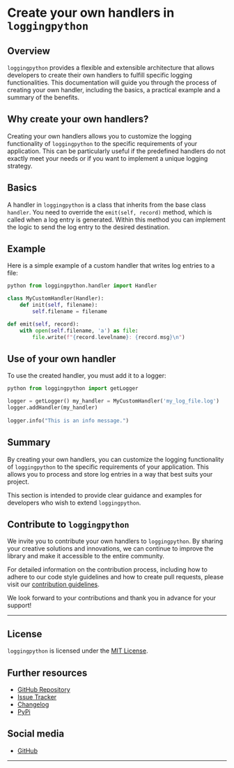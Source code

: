 # Create your own handlers in `loggingpython`
## Overview
`loggingpython` provides a flexible and extensible architecture that allows developers to create their own handlers to fulfill specific logging functionalities. This documentation will guide you through the process of creating your own handler, including the basics, a practical example and a summary of the benefits.

## Why create your own handlers?
Creating your own handlers allows you to customize the logging functionality of `loggingpython` to the specific requirements of your application. This can be particularly useful if the predefined handlers do not exactly meet your needs or if you want to implement a unique logging strategy. 

## Basics
A handler in `loggingpython` is a class that inherits from the base class `handler`. You need to override the `emit(self, record)` method, which is called when a log entry is generated. Within this method you can implement the logic to send the log entry to the desired destination.

## Example
Here is a simple example of a custom handler that writes log entries to a file:
```python
python from loggingpython.handler import Handler

class MyCustomHandler(Handler):
    def init(self, filename):
        self.filename = filename

def emit(self, record):
    with open(self.filename, 'a') as file:
        file.write(f"{record.levelname}: {record.msg}\n")
```

 
## Use of your own handler
To use the created handler, you must add it to a logger:
```python
python from loggingpython import getLogger

logger = getLogger() my_handler = MyCustomHandler('my_log_file.log')
logger.addHandler(my_handler)
 
logger.info("This is an info message.")
```

## Summary
By creating your own handlers, you can customize the logging functionality of `loggingpython` to the specific requirements of your application. This allows you to process and store log entries in a way that best suits your project.

This section is intended to provide clear guidance and examples for developers who wish to extend `loggingpython`.

## Contribute to `loggingpython`
We invite you to contribute your own handlers to `loggingpython`. By sharing your creative solutions and innovations, we can continue to improve the library and make it accessible to the entire community.

For detailed information on the contribution process, including how to adhere to our code style guidelines and how to create pull requests, please visit our [contribution guidelines](../contributing.md).

We look forward to your contributions and thank you in advance for your support!

---

## License

`loggingpython` is licensed under the [MIT License](https://opensource.org/licenses/MIT).

## Further resources

- [GitHub Repository](https://github.com/loggingpython-Community/loggingpython)
- [Issue Tracker](https://github.com/loggingpython-Community/loggingpython/issues)
- [Changelog](https://github.com/loggingpython-Community/loggingpython/blob/main/CHANGELOG.md)
- [PyPi](https://pypi.org/project/loggingpython/)

## Social media

- [GitHub](https://github.com/loggingpython-Community)

---
